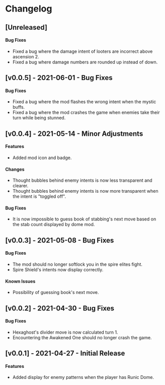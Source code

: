 # Changelog

## [Unreleased]

#### Bug Fixes

- Fixed a bug where the damage intent of looters are incorrect above ascension 2.
- Fixed a bug where damage numbers are rounded up instead of down.

## [v0.0.5] - 2021-06-01 - Bug Fixes

#### Bug Fixes

- Fixed a bug where the mod flashes the wrong intent when the mystic buffs. 
- Fixed a bug where the mod crashes the game when enemies take their turn while being stunned.

## [v0.0.4] - 2021-05-14 - Minor Adjustments

#### Features

- Added mod icon and badge.

#### Changes

- Thought bubbles behind enemy intents is now less transparent and clearer.
- Thought bubbles behind enemy intents is now more transparent when the intent is "toggled off".

#### Bug Fixes

* It is now impossible to guess book of stabbing's next move based on the stab count displayed by dome mod.

## [v0.0.3] - 2021-05-08 - Bug Fixes

#### Bug Fixes

* The mod should no longer softlock you in the spire elites fight.
* Spire Shield's intents now display correctly.

#### Known Issues

* Possibility of guessing book's next move.

## [v0.0.2] - 2021-04-30 - Bug Fixes

#### Bug Fixes

* Hexaghost's divider move is now calculated turn 1.
* Encountering the Awakened One should no longer crash the game.

## [v0.0.1] - 2021-04-27 - Initial Release

#### Features

* Added display for enemy patterns when the player has Runic Dome.
